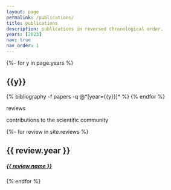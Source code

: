 ```yaml
---
layout: page
permalink: /publications/
title: publications
description: publications in reversed chronological order.
years: [2023]
nav: true
nav_order: 1
---
```

<!-- _pages/publications.md -->
<div class="publications">

{%- for y in page.years %}
  <h2 class="year">{{y}}</h2>
  {% bibliography -f papers -q @*[year={{y}}]* %}
{% endfor %}

</div>

<!-- Reviews Section with corrected alignment -->
<style>
.small-text {
  font-size: 0.75rem; /* Or any size smaller than the default for <h6> */
}
</style>

<div class="publications">
  <p class="publication-title">reviews</p>
  <p class="publication-description">contributions to the scientific community</p>

  {%- for review in site.reviews %}
      <h2 class="year">{{ review.year }}</h2>
      <!-- Corrected the <h5> tag and wrapped the publication title in an <a> tag -->
      <h5 class="publication-title"><a href="{{ review.link }}">{{ review.name }}</a></h5>
  {% endfor %}
</div>
